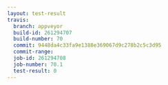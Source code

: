 ```yaml
---
layout: test-result
travis:
  branch: appveyor
  build-id: 261294707
  build-number: 70
  commit: 9448da4c33fa9e1388e369067d9c278b2c5c3d95
  commit-range: 
  job-id: 261294708
  job-number: 70.1
  test-result: 0
---
```

